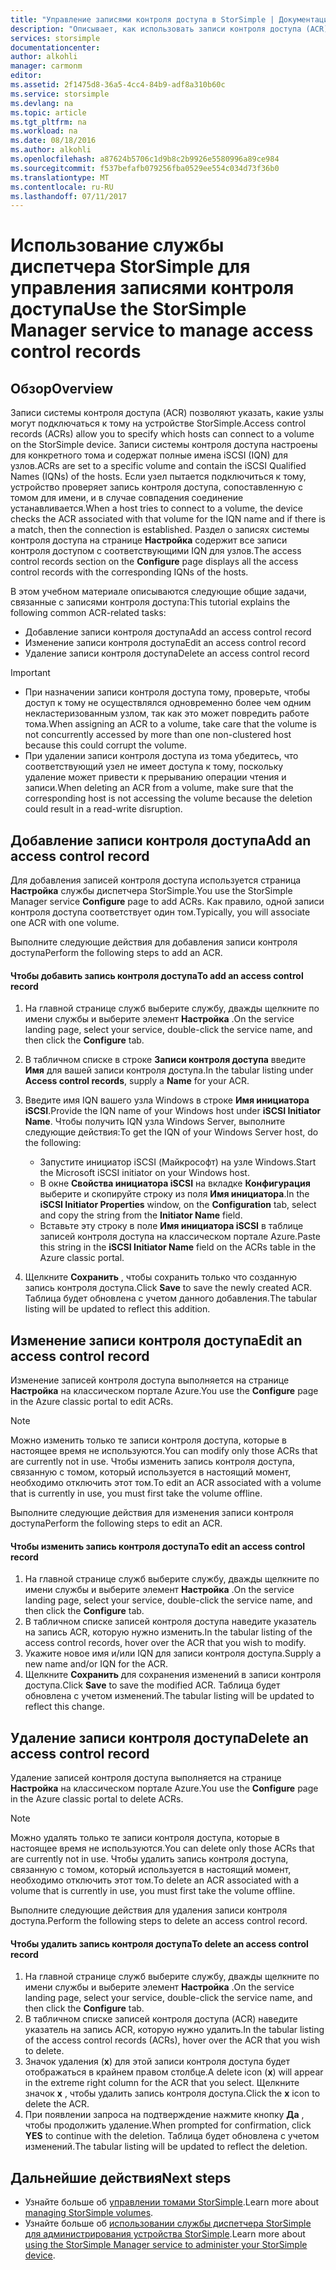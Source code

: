 ```yaml
---
title: "Управление записями контроля доступа в StorSimple | Документация Майкрософт"
description: "Описывает, как использовать записи контроля доступа (ACR), чтобы определить, какие узлы могут подключаться к тому на устройстве StorSimple."
services: storsimple
documentationcenter: 
author: alkohli
manager: carmonm
editor: 
ms.assetid: 2f1475d8-36a5-4cc4-84b9-adf8a310b60c
ms.service: storsimple
ms.devlang: na
ms.topic: article
ms.tgt_pltfrm: na
ms.workload: na
ms.date: 08/18/2016
ms.author: alkohli
ms.openlocfilehash: a87624b5706c1d9b8c2b9926e5580996a89ce984
ms.sourcegitcommit: f537befafb079256fba0529ee554c034d73f36b0
ms.translationtype: MT
ms.contentlocale: ru-RU
ms.lasthandoff: 07/11/2017
---
```

# <a name="use-the-storsimple-manager-service-to-manage-access-control-records"></a><span data-ttu-id="af63f-103">Использование службы диспетчера StorSimple для управления записями контроля доступа</span><span class="sxs-lookup"><span data-stu-id="af63f-103">Use the StorSimple Manager service to manage access control records</span></span>
## <a name="overview"></a><span data-ttu-id="af63f-104">Обзор</span><span class="sxs-lookup"><span data-stu-id="af63f-104">Overview</span></span>
<span data-ttu-id="af63f-105">Записи системы контроля доступа (ACR) позволяют указать, какие узлы могут подключаться к тому на устройстве StorSimple.</span><span class="sxs-lookup"><span data-stu-id="af63f-105">Access control records (ACRs) allow you to specify which hosts can connect to a volume on the StorSimple device.</span></span> <span data-ttu-id="af63f-106">Записи системы контроля доступа настроены для конкретного тома и содержат полные имена iSCSI (IQN) для узлов.</span><span class="sxs-lookup"><span data-stu-id="af63f-106">ACRs are set to a specific volume and contain the iSCSI Qualified Names (IQNs) of the hosts.</span></span> <span data-ttu-id="af63f-107">Если узел пытается подключиться к тому, устройство проверяет запись контроля доступа, сопоставленную с томом для имени, и в случае совпадения соединение устанавливается.</span><span class="sxs-lookup"><span data-stu-id="af63f-107">When a host tries to connect to a volume, the device checks the ACR associated with that volume for the IQN name and if there is a match, then the connection is established.</span></span> <span data-ttu-id="af63f-108">Раздел о записях системы контроля доступа на странице **Настройка** содержит все записи контроля доступом с соответствующими IQN для узлов.</span><span class="sxs-lookup"><span data-stu-id="af63f-108">The access control records section on the **Configure** page displays all the access control records with the corresponding IQNs of the hosts.</span></span>

<span data-ttu-id="af63f-109">В этом учебном материале описываются следующие общие задачи, связанные с записями контроля доступа:</span><span class="sxs-lookup"><span data-stu-id="af63f-109">This tutorial explains the following common ACR-related tasks:</span></span>

* <span data-ttu-id="af63f-110">Добавление записи контроля доступа</span><span class="sxs-lookup"><span data-stu-id="af63f-110">Add an access control record</span></span> 
* <span data-ttu-id="af63f-111">Изменение записи контроля доступа</span><span class="sxs-lookup"><span data-stu-id="af63f-111">Edit an access control record</span></span> 
* <span data-ttu-id="af63f-112">Удаление записи контроля доступа</span><span class="sxs-lookup"><span data-stu-id="af63f-112">Delete an access control record</span></span> 

> [!IMPORTANT]
> * <span data-ttu-id="af63f-113">При назначении записи контроля доступа тому, проверьте, чтобы доступ к тому не осуществлялся одновременно более чем одним некластеризованным узлом, так как это может повредить работе тома.</span><span class="sxs-lookup"><span data-stu-id="af63f-113">When assigning an ACR to a volume, take care that the volume is not concurrently accessed by more than one non-clustered host because this could corrupt the volume.</span></span> 
> * <span data-ttu-id="af63f-114">При удалении записи контроля доступа из тома убедитесь, что соответствующий узел не имеет доступа к тому, поскольку удаление может привести к прерыванию операции чтения и записи.</span><span class="sxs-lookup"><span data-stu-id="af63f-114">When deleting an ACR from a volume, make sure that the corresponding host is not accessing the volume because the deletion could result in a read-write disruption.</span></span>
> 
> 

## <a name="add-an-access-control-record"></a><span data-ttu-id="af63f-115">Добавление записи контроля доступа</span><span class="sxs-lookup"><span data-stu-id="af63f-115">Add an access control record</span></span>
<span data-ttu-id="af63f-116">Для добавления записей контроля доступа используется страница **Настройка** службы диспетчера StorSimple.</span><span class="sxs-lookup"><span data-stu-id="af63f-116">You use the StorSimple Manager service **Configure** page to add ACRs.</span></span> <span data-ttu-id="af63f-117">Как правило, одной записи контроля доступа соответствует один том.</span><span class="sxs-lookup"><span data-stu-id="af63f-117">Typically, you will associate one ACR with one volume.</span></span>

<span data-ttu-id="af63f-118">Выполните следующие действия для добавления записи контроля доступа</span><span class="sxs-lookup"><span data-stu-id="af63f-118">Perform the following steps to add an ACR.</span></span>

#### <a name="to-add-an-access-control-record"></a><span data-ttu-id="af63f-119">Чтобы добавить запись контроля доступа</span><span class="sxs-lookup"><span data-stu-id="af63f-119">To add an access control record</span></span>
1. <span data-ttu-id="af63f-120">На главной странице служб выберите службу, дважды щелкните по имени службы и выберите элемент **Настройка** .</span><span class="sxs-lookup"><span data-stu-id="af63f-120">On the service landing page, select your service, double-click the service name, and then click the **Configure** tab.</span></span>
2. <span data-ttu-id="af63f-121">В табличном списке в строке **Записи контроля доступа** введите **Имя** для вашей записи контроля доступа.</span><span class="sxs-lookup"><span data-stu-id="af63f-121">In the tabular listing under **Access control records**, supply a **Name** for your ACR.</span></span>
3. <span data-ttu-id="af63f-122">Введите имя IQN вашего узла Windows в строке **Имя инициатора iSCSI**.</span><span class="sxs-lookup"><span data-stu-id="af63f-122">Provide the IQN name of your Windows host under **iSCSI Initiator Name**.</span></span> <span data-ttu-id="af63f-123">Чтобы получить IQN узла Windows Server, выполните следующие действия:</span><span class="sxs-lookup"><span data-stu-id="af63f-123">To get the IQN of your Windows Server host, do the following:</span></span>
   
   * <span data-ttu-id="af63f-124">Запустите инициатор iSCSI (Майкрософт) на узле Windows.</span><span class="sxs-lookup"><span data-stu-id="af63f-124">Start the Microsoft iSCSI initiator on your Windows host.</span></span>
   * <span data-ttu-id="af63f-125">В окне **Свойства инициатора iSCSI** на вкладке **Конфигурация** выберите и скопируйте строку из поля **Имя инициатора**.</span><span class="sxs-lookup"><span data-stu-id="af63f-125">In the **iSCSI Initiator Properties** window, on the **Configuration** tab, select and copy the string from the **Initiator Name** field.</span></span>
   * <span data-ttu-id="af63f-126">Вставьте эту строку в поле **Имя инициатора iSCSI** в таблице записей контроля доступа на классическом портале Azure.</span><span class="sxs-lookup"><span data-stu-id="af63f-126">Paste this string in the **iSCSI Initiator Name** field on the ACRs table in the Azure classic portal.</span></span>
4. <span data-ttu-id="af63f-127">Щелкните **Сохранить** , чтобы сохранить только что созданную запись контроля доступа.</span><span class="sxs-lookup"><span data-stu-id="af63f-127">Click **Save** to save the newly created ACR.</span></span> <span data-ttu-id="af63f-128">Таблица будет обновлена с учетом данного добавления.</span><span class="sxs-lookup"><span data-stu-id="af63f-128">The tabular listing will be updated to reflect this addition.</span></span>

## <a name="edit-an-access-control-record"></a><span data-ttu-id="af63f-129">Изменение записи контроля доступа</span><span class="sxs-lookup"><span data-stu-id="af63f-129">Edit an access control record</span></span>
<span data-ttu-id="af63f-130">Изменение записей контроля доступа выполняется на странице **Настройка** на классическом портале Azure.</span><span class="sxs-lookup"><span data-stu-id="af63f-130">You use the **Configure** page in the Azure classic portal to edit ACRs.</span></span> 

> [!NOTE]
> <span data-ttu-id="af63f-131">Можно изменить только те записи контроля доступа, которые в настоящее время не используются.</span><span class="sxs-lookup"><span data-stu-id="af63f-131">You can modify only those ACRs that are currently not in use.</span></span> <span data-ttu-id="af63f-132">Чтобы изменить запись контроля доступа, связанную с томом, который используется в настоящий момент, необходимо отключить этот том.</span><span class="sxs-lookup"><span data-stu-id="af63f-132">To edit an ACR associated with a volume that is currently in use, you must first take the volume offline.</span></span>
> 
> 

<span data-ttu-id="af63f-133">Выполните следующие действия для изменения записи контроля доступа</span><span class="sxs-lookup"><span data-stu-id="af63f-133">Perform the following steps to edit an ACR.</span></span>

#### <a name="to-edit-an-access-control-record"></a><span data-ttu-id="af63f-134">Чтобы изменить запись контроля доступа</span><span class="sxs-lookup"><span data-stu-id="af63f-134">To edit an access control record</span></span>
1. <span data-ttu-id="af63f-135">На главной странице служб выберите службу, дважды щелкните по имени службы и выберите элемент **Настройка** .</span><span class="sxs-lookup"><span data-stu-id="af63f-135">On the service landing page, select your service, double-click the service name, and then click the **Configure** tab.</span></span>
2. <span data-ttu-id="af63f-136">В табличном списке записей контроля доступа наведите указатель на запись ACR, которую нужно изменить.</span><span class="sxs-lookup"><span data-stu-id="af63f-136">In the tabular listing of the access control records, hover over the ACR that you wish to modify.</span></span>
3. <span data-ttu-id="af63f-137">Укажите новое имя и/или IQN для записи контроля доступа.</span><span class="sxs-lookup"><span data-stu-id="af63f-137">Supply a new name and/or IQN for the ACR.</span></span>
4. <span data-ttu-id="af63f-138">Щелкните **Сохранить** для сохранения изменений в записи контроля доступа.</span><span class="sxs-lookup"><span data-stu-id="af63f-138">Click **Save** to save the modified ACR.</span></span> <span data-ttu-id="af63f-139">Таблица будет обновлена с учетом изменений.</span><span class="sxs-lookup"><span data-stu-id="af63f-139">The tabular listing will be updated to reflect this change.</span></span>

## <a name="delete-an-access-control-record"></a><span data-ttu-id="af63f-140">Удаление записи контроля доступа</span><span class="sxs-lookup"><span data-stu-id="af63f-140">Delete an access control record</span></span>
<span data-ttu-id="af63f-141">Удаление записей контроля доступа выполняется на странице **Настройка** на классическом портале Azure.</span><span class="sxs-lookup"><span data-stu-id="af63f-141">You use the **Configure** page in the Azure classic portal to delete ACRs.</span></span> 

> [!NOTE]
> <span data-ttu-id="af63f-142">Можно удалять только те записи контроля доступа, которые в настоящее время не используются.</span><span class="sxs-lookup"><span data-stu-id="af63f-142">You can delete only those ACRs that are currently not in use.</span></span> <span data-ttu-id="af63f-143">Чтобы удалить запись контроля доступа, связанную с томом, который используется в настоящий момент, необходимо отключить этот том.</span><span class="sxs-lookup"><span data-stu-id="af63f-143">To delete an ACR associated with a volume that is currently in use, you must first take the volume offline.</span></span>
> 
> 

<span data-ttu-id="af63f-144">Выполните следующие действия для удаления записи контроля доступа.</span><span class="sxs-lookup"><span data-stu-id="af63f-144">Perform the following steps to delete an access control record.</span></span>

#### <a name="to-delete-an-access-control-record"></a><span data-ttu-id="af63f-145">Чтобы удалить запись контроля доступа</span><span class="sxs-lookup"><span data-stu-id="af63f-145">To delete an access control record</span></span>
1. <span data-ttu-id="af63f-146">На главной странице служб выберите службу, дважды щелкните по имени службы и выберите элемент **Настройка** .</span><span class="sxs-lookup"><span data-stu-id="af63f-146">On the service landing page, select your service, double-click the service name, and then click the **Configure** tab.</span></span>
2. <span data-ttu-id="af63f-147">В табличном списке записей контроля доступа (ACR) наведите указатель на запись ACR, которую нужно удалить.</span><span class="sxs-lookup"><span data-stu-id="af63f-147">In the tabular listing of the access control records (ACRs), hover over the ACR that you wish to delete.</span></span>
3. <span data-ttu-id="af63f-148">Значок удаления (**x**) для этой записи контроля доступа будет отображаться в крайнем правом столбце.</span><span class="sxs-lookup"><span data-stu-id="af63f-148">A delete icon (**x**) will appear in the extreme right column for the ACR that you select.</span></span> <span data-ttu-id="af63f-149">Щелкните значок **x** , чтобы удалить запись контроля доступа.</span><span class="sxs-lookup"><span data-stu-id="af63f-149">Click the **x** icon to delete the ACR.</span></span>
4. <span data-ttu-id="af63f-150">При появлении запроса на подтверждение нажмите кнопку **Да** , чтобы продолжить удаление.</span><span class="sxs-lookup"><span data-stu-id="af63f-150">When prompted for confirmation, click **YES** to continue with the deletion.</span></span> <span data-ttu-id="af63f-151">Таблица будет обновлена с учетом изменений.</span><span class="sxs-lookup"><span data-stu-id="af63f-151">The tabular listing will be updated to reflect the deletion.</span></span>

## <a name="next-steps"></a><span data-ttu-id="af63f-152">Дальнейшие действия</span><span class="sxs-lookup"><span data-stu-id="af63f-152">Next steps</span></span>
* <span data-ttu-id="af63f-153">Узнайте больше об [управлении томами StorSimple](storsimple-manage-volumes.md).</span><span class="sxs-lookup"><span data-stu-id="af63f-153">Learn more about [managing StorSimple volumes](storsimple-manage-volumes.md).</span></span>
* <span data-ttu-id="af63f-154">Узнайте больше об [использовании службы диспетчера StorSimple для администрирования устройства StorSimple](storsimple-manager-service-administration.md).</span><span class="sxs-lookup"><span data-stu-id="af63f-154">Learn more about [using the StorSimple Manager service to administer your StorSimple device](storsimple-manager-service-administration.md).</span></span>

